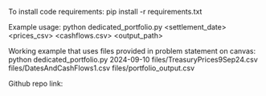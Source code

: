 To install code requirements: 
pip install -r requirements.txt

Example usage: 
python dedicated_portfolio.py <settlement_date> <prices_csv> <cashflows.csv> <output_path>

Working example that uses files provided in problem statement on canvas: 
python dedicated_portfolio.py 2024-09-10 files/TreasuryPrices9Sep24.csv files/DatesAndCashFlows1.csv files/portfolio_output.csv

Github repo link:
